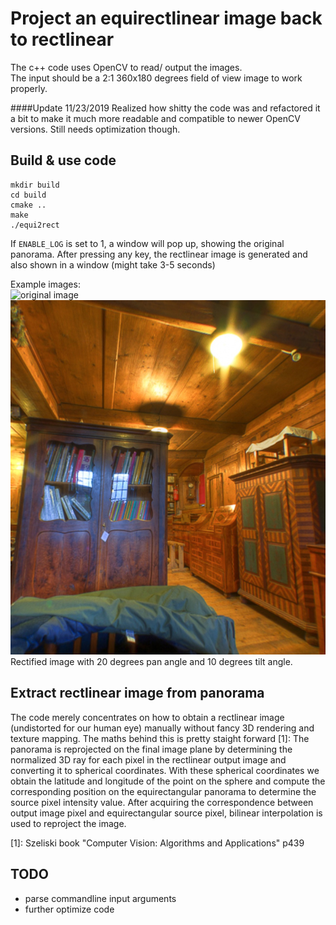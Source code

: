 # Project an equirectlinear image back to rectlinear
The c++ code uses OpenCV to read/ output the images.        
The input should be a 2:1 360x180 degrees field of view image to work properly.

####Update 11/23/2019
Realized how shitty the code was and refactored it a bit to make it much more readable and compatible to newer OpenCV versions. Still needs optimization though.

## Build & use code

```
mkdir build
cd build
cmake ..
make
./equi2rect
```
If ```ENABLE_LOG``` is set to 1, a window will pop up, showing the original panorama. After pressing any key, the rectlinear image is generated and also shown in a window (might take 3-5 seconds)

Example images:      
![original image](/images/pano.jpg)
![rectified image](/images/pano_rect.jpg "Rectified image")
Rectified image with 20 degrees pan angle and 10 degrees tilt angle. 

## Extract rectlinear image from panorama

The code merely concentrates on how to obtain a rectlinear image (undistorted for our human eye) manually without fancy 3D rendering and texture mapping. 
The maths behind this is pretty staight forward [1]: The panorama is reprojected on the final image plane by determining the normalized 3D ray for each pixel in the rectlinear output image and converting it to spherical coordinates. 
With these spherical coordinates we obtain the latitude and longitude of the point on the sphere and compute the corresponding position on the equirectangular panorama to determine the source pixel intensity value.
After acquiring the correspondence between output image pixel and equirectangular source pixel,
bilinear interpolation is used to reproject the image.

[1]: Szeliski book "Computer Vision: Algorithms and Applications" p439

## TODO
* parse commandline input arguments
* further optimize code 
